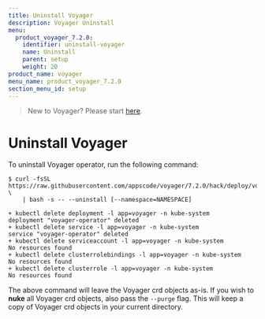 ```yaml
---
title: Uninstall Voyager
description: Voyager Uninstall
menu:
  product_voyager_7.2.0:
    identifier: uninstall-voyager
    name: Uninstall
    parent: setup
    weight: 20
product_name: voyager
menu_name: product_voyager_7.2.0
section_menu_id: setup
---
```

> New to Voyager? Please start [here](/products/voyager/7.2.0/concepts/overview).

# Uninstall Voyager

To uninstall Voyager operator, run the following command:

```console
$ curl -fsSL https://raw.githubusercontent.com/appscode/voyager/7.2.0/hack/deploy/voyager.sh \
    | bash -s -- --uninstall [--namespace=NAMESPACE]

+ kubectl delete deployment -l app=voyager -n kube-system
deployment "voyager-operator" deleted
+ kubectl delete service -l app=voyager -n kube-system
service "voyager-operator" deleted
+ kubectl delete serviceaccount -l app=voyager -n kube-system
No resources found
+ kubectl delete clusterrolebindings -l app=voyager -n kube-system
No resources found
+ kubectl delete clusterrole -l app=voyager -n kube-system
No resources found
```

The above command will leave the Voyager crd objects as-is. If you wish to **nuke** all Voyager crd objects, also pass the `--purge` flag. This will keep a copy of Voyager crd objects in your current directory.
